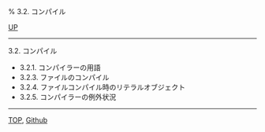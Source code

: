 % 3.2. コンパイル

[UP](3.html)  

---

3.2. コンパイル

- 3.2.1. コンパイラーの用語
- 3.2.3. ファイルのコンパイル
- 3.2.4. ファイルコンパイル時のリテラルオブジェクト
- 3.2.5. コンパイラーの例外状況

---
[TOP](index.html),  [Github](https://github.com/nptcl/npt-japanese)


